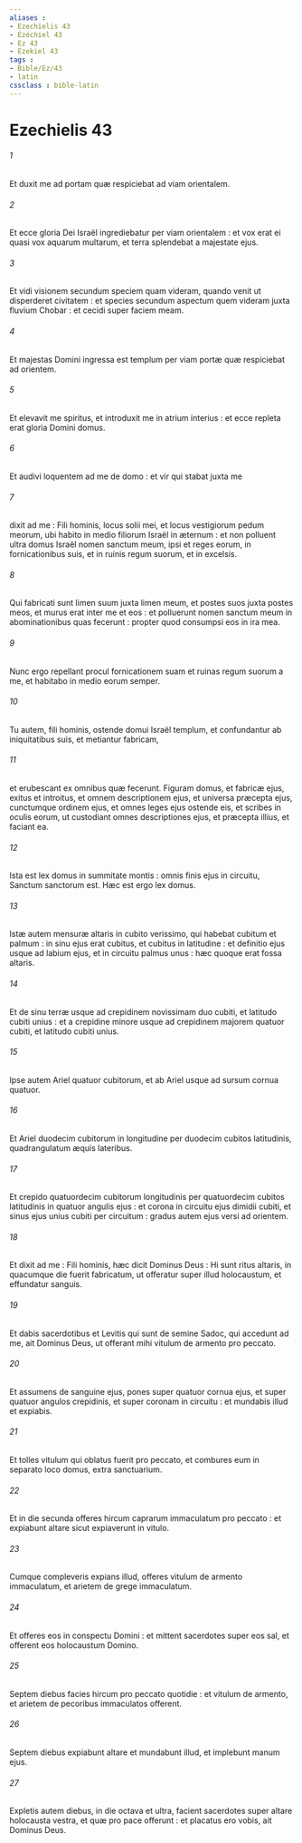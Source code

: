```yaml
---
aliases : 
- Ezechielis 43
- Ézéchiel 43
- Ez 43
- Ezekiel 43
tags : 
- Bible/Ez/43
- latin
cssclass : bible-latin
---
```


# Ezechielis 43

###### 1
Et duxit me ad portam quæ respiciebat ad viam orientalem.
###### 2
Et ecce gloria Dei Israël ingrediebatur per viam orientalem : et vox erat ei quasi vox aquarum multarum, et terra splendebat a majestate ejus.
###### 3
Et vidi visionem secundum speciem quam videram, quando venit ut disperderet civitatem : et species secundum aspectum quem videram juxta fluvium Chobar : et cecidi super faciem meam.
###### 4
Et majestas Domini ingressa est templum per viam portæ quæ respiciebat ad orientem.
###### 5
Et elevavit me spiritus, et introduxit me in atrium interius : et ecce repleta erat gloria Domini domus.
###### 6
Et audivi loquentem ad me de domo : et vir qui stabat juxta me
###### 7
dixit ad me : Fili hominis, locus solii mei, et locus vestigiorum pedum meorum, ubi habito in medio filiorum Israël in æternum : et non polluent ultra domus Israël nomen sanctum meum, ipsi et reges eorum, in fornicationibus suis, et in ruinis regum suorum, et in excelsis.
###### 8
Qui fabricati sunt limen suum juxta limen meum, et postes suos juxta postes meos, et murus erat inter me et eos : et polluerunt nomen sanctum meum in abominationibus quas fecerunt : propter quod consumpsi eos in ira mea.
###### 9
Nunc ergo repellant procul fornicationem suam et ruinas regum suorum a me, et habitabo in medio eorum semper.
###### 10
Tu autem, fili hominis, ostende domui Israël templum, et confundantur ab iniquitatibus suis, et metiantur fabricam,
###### 11
et erubescant ex omnibus quæ fecerunt. Figuram domus, et fabricæ ejus, exitus et introitus, et omnem descriptionem ejus, et universa præcepta ejus, cunctumque ordinem ejus, et omnes leges ejus ostende eis, et scribes in oculis eorum, ut custodiant omnes descriptiones ejus, et præcepta illius, et faciant ea.
###### 12
Ista est lex domus in summitate montis : omnis finis ejus in circuitu, Sanctum sanctorum est. Hæc est ergo lex domus.
###### 13
Istæ autem mensuræ altaris in cubito verissimo, qui habebat cubitum et palmum : in sinu ejus erat cubitus, et cubitus in latitudine : et definitio ejus usque ad labium ejus, et in circuitu palmus unus : hæc quoque erat fossa altaris.
###### 14
Et de sinu terræ usque ad crepidinem novissimam duo cubiti, et latitudo cubiti unius : et a crepidine minore usque ad crepidinem majorem quatuor cubiti, et latitudo cubiti unius.
###### 15
Ipse autem Ariel quatuor cubitorum, et ab Ariel usque ad sursum cornua quatuor.
###### 16
Et Ariel duodecim cubitorum in longitudine per duodecim cubitos latitudinis, quadrangulatum æquis lateribus.
###### 17
Et crepido quatuordecim cubitorum longitudinis per quatuordecim cubitos latitudinis in quatuor angulis ejus : et corona in circuitu ejus dimidii cubiti, et sinus ejus unius cubiti per circuitum : gradus autem ejus versi ad orientem.
###### 18
Et dixit ad me : Fili hominis, hæc dicit Dominus Deus : Hi sunt ritus altaris, in quacumque die fuerit fabricatum, ut offeratur super illud holocaustum, et effundatur sanguis.
###### 19
Et dabis sacerdotibus et Levitis qui sunt de semine Sadoc, qui accedunt ad me, ait Dominus Deus, ut offerant mihi vitulum de armento pro peccato.
###### 20
Et assumens de sanguine ejus, pones super quatuor cornua ejus, et super quatuor angulos crepidinis, et super coronam in circuitu : et mundabis illud et expiabis.
###### 21
Et tolles vitulum qui oblatus fuerit pro peccato, et combures eum in separato loco domus, extra sanctuarium.
###### 22
Et in die secunda offeres hircum caprarum immaculatum pro peccato : et expiabunt altare sicut expiaverunt in vitulo.
###### 23
Cumque compleveris expians illud, offeres vitulum de armento immaculatum, et arietem de grege immaculatum.
###### 24
Et offeres eos in conspectu Domini : et mittent sacerdotes super eos sal, et offerent eos holocaustum Domino.
###### 25
Septem diebus facies hircum pro peccato quotidie : et vitulum de armento, et arietem de pecoribus immaculatos offerent.
###### 26
Septem diebus expiabunt altare et mundabunt illud, et implebunt manum ejus.
###### 27
Expletis autem diebus, in die octava et ultra, facient sacerdotes super altare holocausta vestra, et quæ pro pace offerunt : et placatus ero vobis, ait Dominus Deus.
